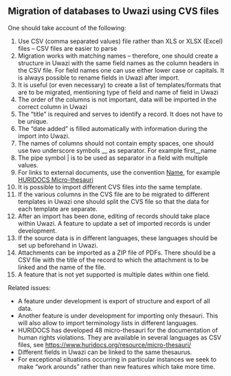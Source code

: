 ## Migration of databases to Uwazi using CVS files

One should take account of the following:

1. Use CSV (comma separated values) file rather than XLS or XLSX (Excel) files – CSV files are easier to parse
1. Migration works with matching names – therefore, one should create a structure in Uwazi with the same field names as the column headers in the CSV file. For field names one can use either lower case or capitals. It is always possible to rename fields in Uwazi after import.
1. It is useful (or even necessary) to create a list of templates/formats that are to be migrated, mentioning type of field and name of field in Uwazi
1. The order of the columns is not important, data will be imported in the correct column in Uwazi
1. The “title” is required and serves to identify a record. It does not have to be unique.
1. The “date added” is filled automatically with information during the import into Uwazi.
1. The names of columns should not contain empty spaces, one should use two underscore symbols __ as separator. For example first__name
1. The pipe symbol | is to be used as separator in a field with multiple values.
1. For links to external documents, use the convention [Name](link), for example [HURIDOCS Micro-thesauri](https://www.huridocs.org/resource/micro-thesauri/)
1. It is possible to import different CVS files into the same template.
1. If the various columns in the CVS file are to be migrated to different templates in Uwazi one should split the CVS file so that the data for each template are separate.
1.  After an import has been done, editing of records should take place within Uwazi. A feature to update a set of imported records is under development.
1. If the source data is in different languages, these languages should be set up beforehand in Uwazi.
1. Attachments can be imported as a ZIP file of PDFs. There should be a CSV file with the title of the record to which the attachment is to be linked and the name of the file.
1. A feature that is not yet supported is multiple dates within one field.

Related issues:

* A feature under development is export of structure and export of all data.
* Another feature is under development for importing only thesauri. This will also allow to import terminology lists in different languages.
* HURIDOCS has developed 48 micro-thesauri for the documentation of human rights violations. They are available in several languages as CSV files, see https://www.huridocs.org/resource/micro-thesauri/
* Different fields in Uwazi can be linked to the same thesaurus.
* For exceptional situations occurring in particular instances we seek to make “work arounds” rather than new features which take more time.